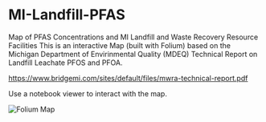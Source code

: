 
# MI-Landfill-PFAS
Map of PFAS Concentrations and MI Landfill and Waste Recovery Resource Facilities 
This is an interactive Map (built with Folium) based on the Michigan Department of Envirinmental Quality (MDEQ) Technical Report on Landfill Leachate PFOS and PFOA.

https://www.bridgemi.com/sites/default/files/mwra-technical-report.pdf

Use a notebook viewer to interact with the map.

![Folium Map](https://user-images.githubusercontent.com/56979366/109515461-b532e400-7a6c-11eb-993a-eb4fcdeb0e8d.png)
